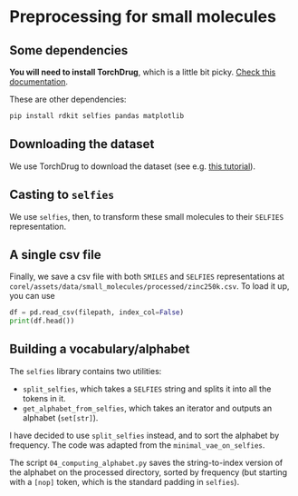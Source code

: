 # Preprocessing for small molecules

## Some dependencies

**You will need to install TorchDrug**, which is a little bit picky. [Check this documentation](https://torchdrug.ai/docs/installation.html#installation).

These are other dependencies:
```bash
pip install rdkit selfies pandas matplotlib
```

## Downloading the dataset

We use TorchDrug to download the dataset (see e.g. [this tutorial](https://torchdrug.ai/docs/tutorials/generation.html#prepare-the-pretraining-dataset)).


## Casting to `selfies`

We use `selfies`, then, to transform these small molecules to their `SELFIES` representation.

## A single csv file

Finally, we save a csv file with both `SMILES` and `SELFIES` representations at `corel/assets/data/small_molecules/processed/zinc250k.csv`. To load it up, you can use

```python
df = pd.read_csv(filepath, index_col=False)
print(df.head())
```

## Building a vocabulary/alphabet

The `selfies` library contains two utilities:
- `split_selfies`, which takes a `SELFIES` string and splits it into all the tokens in it.
- `get_alphabet_from_selfies`, which takes an iterator and outputs an alphabet (`set[str]`).

I have decided to use `split_selfies` instead, and to sort the alphabet by frequency. The code was adapted from the `minimal_vae_on_selfies`.

The script `04_computing_alphabet.py` saves the string-to-index version of the alphabet on the processed directory, sorted by frequency (but starting with a `[nop]` token, which is the standard padding in `selfies`).

